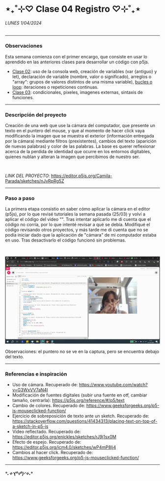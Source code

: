 # ⋆₊˚⊹♡ Clase 04 Registro ♡⊹˚₊⋆

###### _LUNES 1/04/2024_

---

### Observaciones

<!---Recordar para programar "md" (markdown):
- https://github.com/adam-p/markdown-here/wiki/Markdown-Cheatsheet
- https://www.markdownguide.org/basic-syntax/--->

Esta semana comienza con el primer encargo, que consiste en usar lo aprendido en las anteriores clases para desarrollar un código con p5js.

- [Clase 02](https://github.com/disenoUDP/dis9034-2024-1/tree/main/clases/clase-02): uso de la consola web, creación de variables (var {antiguo} y let), declaración de variable (nombre, valor o significado), arreglos o "array": grupos de valores distintos de una misma variable), [bucles o loop](https://developer.mozilla.org/en-US/docs/Web/JavaScript/Guide/Loops_and_iteration): iteraciones o repeticiones continuas.
- [Clase 03](https://github.com/disenoUDP/dis9034-2024-1/tree/main/clases/clase-03): condicionales, pixeles, imagenes externas, sintaxis de funciones.

---

### Descripción del proyecto

Creación de una web que use la cámara del computador, que presente un texto en el puntero del mouse, y que al momento de hacer click vaya modificando la imagen que se muestra el exterior (información entregada por la cámara) mediante filtros (prexistentes), cambios del texto (aparición de nuevas palabras) y color de las palabras. La base es querer reflexionar acerca de la perdida de identidad que ocurre en los entornos digitables, quienes nublan y alteran la imagen que percibimos de nuestro ser.

<br>

_LINK DEL PROYECTO_: https://editor.p5js.org/Camila-Parada/sketches/nJvRpRg5Z

---

### Paso a paso

La primera etapa consistio en saber cómo aplicar la cámara en el editor (p5js), por lo que revisé tutoriales la semana pasada (25/03) y volví a aplicar el código del video "". Tras intentar aplicarlo me di cuenta que el código no corría, por lo que intenté revisar a qué se debía. Modifiqué el código revisando otros proyectos, y más tarde me di cuenta que no se podía iniciar dado que la aplicación de "cámara" de mi computador estaba en uso. Tras desactivarlo el código funcionó sin problemas.

<br>

![primera etapa - resultado](./images/primera.etapa-resultado.png)

Observaciones: el puntero no se ve en la captura, pero se encuentra debajo del texto.

---

### Referencias e inspiración

- Uso de cámara. Recuperado de: https://www.youtube.com/watch?v=G3WxVV7aN4I
- Modificación de fuentes digitales (subir una fuente en otf, cambiar tamaño, centrarla): https://p5js.org/reference/#/p5/text
- Cambio de colores. Recuperado de: https://www.geeksforgeeks.org/p5-js-mouseclicked-function/
- Ejercicio de sobreposición de texto ante un sketch. Recuperado de: https://stackoverflow.com/questions/41434313/placing-text-on-top-of-a-sketch-in-p5-js
- Video reflectado. Recuperado de: https://editor.p5js.org/enickles/sketches/rJ9j1sx0M
- Efecto de espejo. Recuperado de: https://editor.p5js.org/icm4.0/sketches/wP4mP8Ij4
- Cambios al hacer click. Recuperado de: https://www.geeksforgeeks.org/p5-js-mouseclicked-function/

---

##### _°˖✧◝(⁰▿⁰)◜✧˖°_
